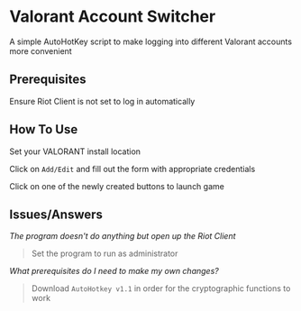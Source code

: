 # Valorant Account Switcher

A simple AutoHotKey script to make logging into different Valorant accounts more convenient

## Prerequisites

Ensure Riot Client is not set to log in automatically

## How To Use

Set your VALORANT install location

Click on `Add/Edit` and fill out the form with appropriate credentials

Click on one of the newly created buttons to launch game

## Issues/Answers

*The program doesn't do anything but open up the Riot Client*

> Set the program to run as administrator

*What prerequisites do I need to make my own changes?*

> Download `AutoHotkey v1.1` in order for the cryptographic functions to work
